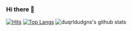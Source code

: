 ### Hi there 👋
[![Hits](https://hits.seeyoufarm.com/api/count/incr/badge.svg?url=https%3A%2F%2Fgithub.com%2Fduqrldudgns)](https://hits.seeyoufarm.com)
[![Top Langs](https://github-readme-stats.vercel.app/api/top-langs/?username=duqrldudgns)](https://github.com/anuraghazra/github-readme-stats)
![duqrldudgns's github stats](https://github-readme-stats.vercel.app/api?username=duqrldudgns&show_icons=true)
                                                                                            
